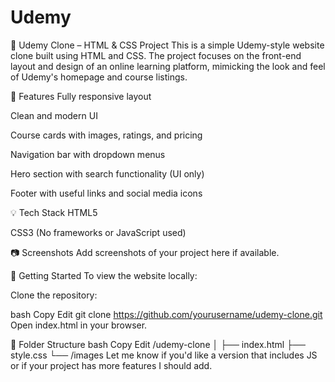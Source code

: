 # Udemy
📘 Udemy Clone – HTML & CSS Project
This is a simple Udemy-style website clone built using HTML and CSS. The project focuses on the front-end layout and design of an online learning platform, mimicking the look and feel of Udemy's homepage and course listings.

🔧 Features
Fully responsive layout

Clean and modern UI

Course cards with images, ratings, and pricing

Navigation bar with dropdown menus

Hero section with search functionality (UI only)

Footer with useful links and social media icons

💡 Tech Stack
HTML5

CSS3
(No frameworks or JavaScript used)

📷 Screenshots
Add screenshots of your project here if available.

🚀 Getting Started
To view the website locally:

Clone the repository:

bash
Copy
Edit
git clone https://github.com/yourusername/udemy-clone.git
Open index.html in your browser.

📁 Folder Structure
bash
Copy
Edit
/udemy-clone
│
├── index.html
├── style.css
└── /images
Let me know if you'd like a version that includes JS or if your project has more features I should add.





